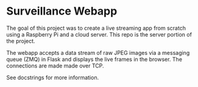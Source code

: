 # Surveillance Webapp

The goal of this project was to create a live streaming app from scratch using a Raspberry Pi and a cloud server. This repo is the server portion of the project.

The webapp accepts a data stream of raw JPEG images via a messaging queue (ZMQ) in Flask and displays the live frames in the browser. The connections are made made over TCP.

See docstrings for more information.
